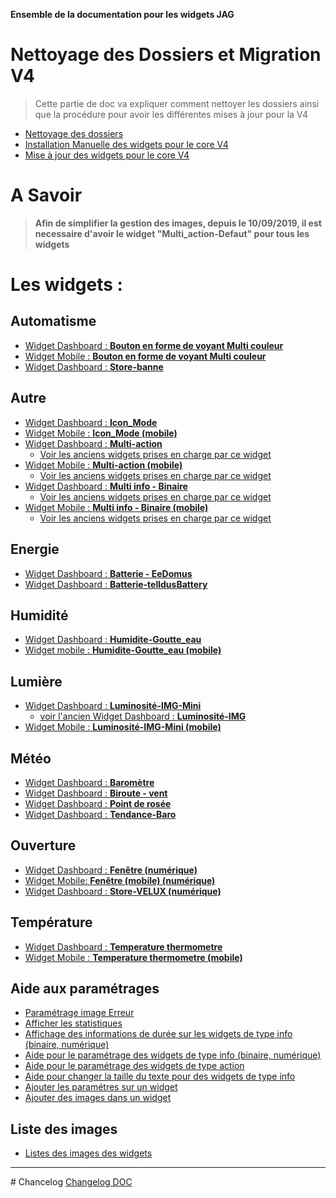 **Ensemble de la documentation pour les widgets JAG**
# Nettoyage des Dossiers et Migration V4

> Cette partie de doc va expliquer comment nettoyer les dossiers ainsi que la procédure pour avoir les différentes mises à jour pour la V4

* <a href="JEEDOM_AIDE_Nettoyage_des_dossiers.html">Nettoyage des dossiers</a>
* <a href="JEEDOM_AIDE_V4_Installation_Manuelle.html">Installation Manuelle des widgets pour le core V4</a>
 * <a href="JEEDOM_AIDE_V4_UPDATE.html">Mise à jour des widgets pour le core V4</a>

# A Savoir
>**Afin de simplifier la gestion des images, depuis le 10/09/2019, il est necessaire d'avoir le widget "Multi_action-Defaut" pour tous les widgets**

# Les widgets :
## Automatisme
* <a href="./JEEDOM_VoyantMulticouleur.html">Widget Dashboard : <b>Bouton en forme de voyant Multi couleur</b></a>
* <a href="./JEEDOM_VoyantMulticouleur_MOBILE.html">Widget Mobile : <b>Bouton en forme de voyant Multi couleur</b></a>
* <a href="./JEEDOM_Store_banne.html">Widget Dashboard : <b>Store-banne</b></a>

## Autre
* <a href="./JEEDOM_Icon_Mode.html">Widget Dashboard : <b>Icon_Mode</b></a>
* <a href="./JEEDOM_Icon_Mode_Mobile.html">Widget Mobile : <b>Icon_Mode (mobile)</b></a>
* <a href="./JEEDOM_Multi_action_Defaut">Widget Dashboard : <b>Multi-action</b></a>
    * <a href="JEEDOM_Archive_action.html">Voir les anciens widgets prises en charge par ce widget</a>
* <a href="./JEEDOM_Multi_action_Defaut_mobile.html">Widget Mobile : <b>Multi-action (mobile)</b></a>
    * <a href="JEEDOM_Archive_action_mobile.html">Voir les anciens widgets prises en charge par ce widget</a>
* <a href="./JEEDOM_Multi_info_Binaire.html">Widget Dashboard : <b>Multi info - Binaire</b></a>
    * <a href="JEEDOM_Archive_info_binaire.html">Voir les anciens widgets prises en charge par ce widget</a>
* <a href="./JEEDOM_Multi_info_Binaire_mobile.html">Widget Mobile : <b>Multi info - Binaire (mobile)</b></a>
    * <a href="JEEDOM_Archive_info_binaire_mobile.html">Voir les anciens widgets prises en charge par ce widget</a>

## Energie
* <a href="./JEEDOM_Batterie_EeDomus.html">Widget Dashboard : <b>Batterie - EeDomus</b></a>
* <a href="./JEEDOM_Batterie_telldusBattery.html">Widget Dashboard : <b>Batterie-telldusBattery</b></a>

## Humidité
* <a href="./JEEDOM_Humidite_Goutte_eau.html">Widget Dashboard : <b>Humidite-Goutte_eau</b></a>
* <a href="./JEEDOM_Humidite_Goutte_eau_Mobile.html">Widget mobile : <b>Humidite-Goutte_eau (mobile)</b></a>

## Lumière
* <a href="./JEEDOM_Lum_IMG_mini.html">Widget Dashboard : <b>Luminosité-IMG-Mini</b></a>
    * <a href="JEEDOM_Archive_Lum_IMG.html">voir l'ancien Widget Dashboard : <b>Luminosité-IMG</b></a>
* <a href="./JEEDOM_Lum_IMG_mini_MOBILE.html">Widget Mobile : <b>Luminosité-IMG-Mini (mobile)</b></a>

## Météo
* <a href="./JEEDOM_Barometre.html">Widget Dashboard : <b>Baromètre</b></a>
* <a href="./JEEDOM_Biroute_vent.html">Widget Dashboard : <b>Biroute - vent</b></a>
* <a href="./JEEDOM_Point_rosee.html">Widget Dashboard : <b>Point de rosée</b></a>
* <a href="./JEEDOM_Tendance_Baro.html">Widget Dashboard : <b>Tendance-Baro</b></a>

## Ouverture
* <a href="./JEEDOM_Fenetre.html">Widget Dashboard : <b>Fenêtre (numérique)</b></a>
* <a href="./JEEDOM_Fenetre_MOBILE.html">Widget Mobile: <b>Fenêtre (mobile) (numérique)</b></a>
* <a href="./JEEDOM_Store_Velux_num.html">Widget Dashboard : <b>Store-VELUX (numérique)</b></a>

## Température
* <a href="./JEEDOM_Thermometre.html">Widget Dashboard : <b>Temperature thermometre</b></a>
* <a href="./JEEDOM_Thermometre_MOBILE.html">Widget Mobile : <b>Temperature thermometre (mobile)</b></a>

## Aide aux paramétrages
* <a href="JEEDOM_AIDE_Error.html">Paramétrage image Erreur</a>
* <a href="JEEDOM_AIDE_STATS.html">Afficher les statistiques</a>
* <a href="JEEDOM_AIDE_STATS_TEMPS.html">Affichage des informations de durée sur les widgets de type info (binaire, numérique)</a>
* <a href="JEEDOM_AIDE_CONFIG_INFOS.html">Aide pour le paramétrage des widgets de type info (binaire, numérique)</a>
* <a href="JEEDOM_AIDE_CONFIG_ACTION.html">Aide pour le paramétrage des widgets de type action</a>
* <a href="JEEDOM_AIDE_SIZE.html">Aide pour changer la taille du texte pour des widgets de type info</a>
* <a href="JEEDOM_AIDE_PARA.html">Ajouter les paramétres sur un widget</a>
* <a href="JEEDOM_AIDE_ADD_IMG.html">Ajouter des images dans un widget</a>

## Liste des images
* <a href="./JEEDOM_Liste_images_dossiers.html">Listes des images des widgets </a>

<hr />
# Chancelog
<a href="https://github.com/JEALG/JEEDOM-Widget_JAG-doc/commits/master">Changelog DOC</a>